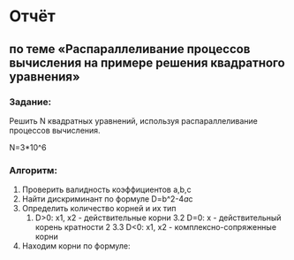 # Отчёт
## по теме «Распараллеливание процессов вычисления на примере решения квадратного уравнения»

### Задание:
Решить N квадратных уравнений, используя распараллеливание процессов вычисления.

N=3*10^6

### Алгоритм:
1. Проверить валидность коэффициентов a,b,c
2. Найти дискриминант по формуле D=b^2-4*a*c
3. Определить количество корней и их тип
    1. D>0: x1, x2 - действительные корни
3.2 D=0: x - действительный корень кратности 2
3.3 D<0: x1, x2 - комплексно-сопряженные корни
4. Находим корни по формуле:
  
